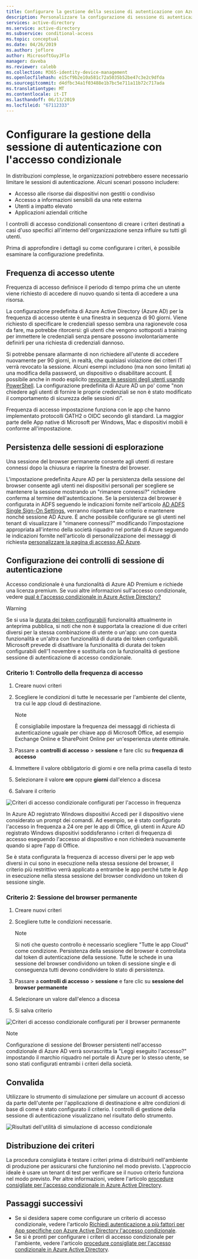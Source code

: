 ```yaml
---
title: Configurare la gestione della sessione di autenticazione con Azure Active Directory l'accesso condizionale
description: Personalizzare la configurazione di sessione di autenticazione AD Azure tra cui accesso utente nel browser e frequenza di salvataggio permanente sessione.
services: active-directory
ms.service: active-directory
ms.subservice: conditional-access
ms.topic: conceptual
ms.date: 04/26/2019
ms.author: joflore
author: MicrosoftGuyJFlo
manager: daveba
ms.reviewer: calebb
ms.collection: M365-identity-device-management
ms.openlocfilehash: e15cf9b2e10a581c72a5035b52be47c3e2c9dfda
ms.sourcegitcommit: d4dfbc34a1f03488e1b7bc5e711a11b72c717ada
ms.translationtype: MT
ms.contentlocale: it-IT
ms.lasthandoff: 06/13/2019
ms.locfileid: "67112333"
---
```

# <a name="configure-authentication-session-management-with-conditional-access"></a>Configurare la gestione della sessione di autenticazione con l'accesso condizionale

In distribuzioni complesse, le organizzazioni potrebbero essere necessario limitare le sessioni di autenticazione. Alcuni scenari possono includere:

* Accesso alle risorse dai dispositivi non gestiti o condiviso
* Accesso a informazioni sensibili da una rete esterna
* Utenti a impatto elevato
* Applicazioni aziendali critiche

I controlli di accesso condizionali consentono di creare i criteri destinati a casi d'uso specifici all'interno dell'organizzazione senza influire su tutti gli utenti.

Prima di approfondire i dettagli su come configurare i criteri, è possibile esaminare la configurazione predefinita.

## <a name="user-sign-in-frequency"></a>Frequenza di accesso utente

Frequenza di accesso definisce il periodo di tempo prima che un utente viene richiesto di accedere di nuovo quando si tenta di accedere a una risorsa.

La configurazione predefinita di Azure Active Directory (Azure AD) per la frequenza di accesso utente è una finestra in sequenza di 90 giorni. Viene richiesto di specificare le credenziali spesso sembra una ragionevole cosa da fare, ma potrebbe ritorcersi: gli utenti che vengono sottoposti a training per immettere le credenziali senza pensare possono involontariamente definirli per una richiesta di credenziali dannoso.

Si potrebbe pensare allarmante di non richiedere all'utente di accedere nuovamente per 90 giorni, in realtà, che qualsiasi violazione dei criteri IT verrà revocato la sessione. Alcuni esempi includono (ma non sono limitati a) una modifica della password, un dispositivo o disabilitare account. È possibile anche in modo esplicito [revocare le sessioni degli utenti usando PowerShell](https://docs.microsoft.com/powershell/module/azuread/revoke-azureaduserallrefreshtoken?view=azureadps-2.0). La configurazione predefinita di Azure AD un po' come "non chiedere agli utenti di fornire le proprie credenziali se non è stato modificato il comportamento di sicurezza delle sessioni di".

Frequenza di accesso impostazione funziona con le app che hanno implementato protocolli OATH2 o OIDC secondo gli standard. La maggior parte delle App native di Microsoft per Windows, Mac e dispositivi mobili è conforme all'impostazione.

## <a name="persistence-of-browsing-sessions"></a>Persistenza delle sessioni di esplorazione

Una sessione del browser permanente consente agli utenti di restare connessi dopo la chiusura e riaprire la finestra del browser.

L'impostazione predefinita Azure AD per la persistenza della sessione del browser consente agli utenti nei dispositivi personali per scegliere se mantenere la sessione mostrando un "rimanere connessi?" richiedere conferma al termine dell'autenticazione. Se la persistenza del browser è configurata in ADFS seguendo le indicazioni fornite nell'articolo [AD ADFS Single Sign-On Settings](https://docs.microsoft.com/windows-server/identity/ad-fs/operations/ad-fs-single-sign-on-settings#enable-psso-for-office-365-users-to-access-sharepoint-online
), verranno rispettare tale criterio e mantenere nonché sessione AD Azure. È anche possibile configurare se gli utenti nel tenant di visualizzare il "rimanere connessi?" modificando l'impostazione appropriata all'interno della società riquadro nel portale di Azure seguendo le indicazioni fornite nell'articolo di personalizzazione dei messaggi di richiesta [personalizzare la pagina di accesso AD Azure](../fundamentals/customize-branding.md).

## <a name="configuring-authentication-session-controls"></a>Configurazione dei controlli di sessione di autenticazione

Accesso condizionale è una funzionalità di Azure AD Premium e richiede una licenza premium. Se vuoi altre informazioni sull'accesso condizionale, vedere [qual è l'accesso condizionale in Azure Active Directory?](overview.md#license-requirements)

> [!WARNING]
> Se si usa la [durata dei token configurabili](../develop/active-directory-configurable-token-lifetimes.md) funzionalità attualmente in anteprima pubblica, si noti che non è supportata la creazione di due criteri diversi per la stessa combinazione di utente o un'app: uno con questa funzionalità e un'altra con funzionalità di durata dei token configurabili. Microsoft prevede di disattivare la funzionalità di durata dei token configurabili dell'1 novembre e sostituirla con la funzionalità di gestione sessione di autenticazione di accesso condizionale.  

### <a name="policy-1-sign-in-frequency-control"></a>Criterio 1: Controllo della frequenza di accesso

1. Creare nuovi criteri
1. Scegliere le condizioni di tutte le necessarie per l'ambiente del cliente, tra cui le app cloud di destinazione.

   > [!NOTE]
   > È consigliabile impostare la frequenza dei messaggi di richiesta di autenticazione uguale per chiave app di Microsoft Office, ad esempio Exchange Online e SharePoint Online per un'esperienza utente ottimale.

1. Passare a **controlli di accesso** > **sessione** e fare clic su **frequenza di accesso**
1. Immettere il valore obbligatorio di giorni e ore nella prima casella di testo
1. Selezionare il valore **ore** oppure **giorni** dall'elenco a discesa
1. Salvare il criterio

![Criteri di accesso condizionale configurati per l'accesso in frequenza](media/howto-conditional-access-session-lifetime/conditional-access-policy-session-sign-in-frequency.png)

In Azure AD registrato Windows dispositivi Accedi per il dispositivo viene considerato un prompt dei comandi. Ad esempio, se è stato configurato l'accesso in frequenza a 24 ore per le app di Office, gli utenti in Azure AD registrato Windows dispositivi soddisferanno i criteri di frequenza di accesso eseguendo l'accesso al dispositivo e non richiederà nuovamente quando si apre l'app di Office.

Se è stata configurata la frequenza di accesso diversi per le app web diversi in cui sono in esecuzione nella stessa sessione del browser, il criterio più restrittivo verrà applicato a entrambe le app perché tutte le App in esecuzione nella stessa sessione del browser condividono un token di sessione single.

### <a name="policy-2-persistent-browser-session"></a>Criterio 2: Sessione del browser permanente

1. Creare nuovi criteri
1. Scegliere tutte le condizioni necessarie.

   > [!NOTE]
   > Si noti che questo controllo è necessario scegliere "Tutte le app Cloud" come condizione. Persistenza della sessione del browser è controllata dal token di autenticazione della sessione. Tutte le schede in una sessione del browser condividono un token di sessione single e di conseguenza tutti devono condividere lo stato di persistenza.

1. Passare a **controlli di accesso** > **sessione** e fare clic su **sessione del browser permanente**
1. Selezionare un valore dall'elenco a discesa
1. Si salva criterio

![Criteri di accesso condizionale configurati per il browser permanente](media/howto-conditional-access-session-lifetime/conditional-access-policy-session-persistent-browser.png)

> [!NOTE]
> Configurazione di sessione del Browser persistenti nell'accesso condizionale di Azure AD verrà sovrascritta la "Leggi eseguito l'accesso?" impostando il marchio riquadro nel portale di Azure per lo stesso utente, se sono stati configurati entrambi i criteri della società.

## <a name="validation"></a>Convalida

Utilizzare lo strumento di simulazione per simulare un account di accesso da parte dell'utente per l'applicazione di destinazione e altre condizioni di base di come è stato configurato il criterio. I controlli di gestione della sessione di autenticazione visualizzano nel risultato dello strumento.

![Risultati dell'utilità di simulazione di accesso condizionale](media/howto-conditional-access-session-lifetime/conditional-access-what-if-tool-result.png)

## <a name="policy-deployment"></a>Distribuzione dei criteri

La procedura consigliata è testare i criteri prima di distribuirli nell'ambiente di produzione per assicurarsi che funzionino nel modo previsto. L'approccio ideale è usare un tenant di test per verificare se il nuovo criterio funziona nel modo previsto. Per altre informazioni, vedere l'articolo [procedure consigliate per l'accesso condizionale in Azure Active Directory](best-practices.md).

## <a name="next-steps"></a>Passaggi successivi

* Se si desidera sapere come configurare un criterio di accesso condizionale, vedere l'articolo [Richiedi autenticazione a più fattori per App specifiche con Azure Active Directory l'accesso condizionale](app-based-mfa.md).
* Se si è pronti per configurare i criteri di accesso condizionale per l'ambiente, vedere l'articolo [procedure consigliate per l'accesso condizionale in Azure Active Directory](best-practices.md).

